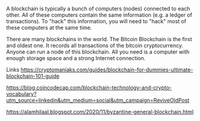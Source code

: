 A blockchain is typically a bunch of computers (nodes) connected to each other. All of these computers contain the same information (e.g. a ledger of transactions). To "hack" this information, you will need to "hack" most of these computers at the same time. 

There are many blockchains in the world. The Bitcoin Blockchain is the first and oldest one. It records all transactions of the bitcoin cryptocurrency. Anyone can run a node of this blockchain. All you need is a computer with enough storage space and a strong Internet connection.


Links
https://cryptomaniaks.com/guides/blockchain-for-dummies-ultimate-blockchain-101-guide

https://blog.coincodecap.com/blockchain-technology-and-crypto-vocabulary?utm_source=linkedin&utm_medium=social&utm_campaign=ReviveOldPost

https://alamhilaal.blogspot.com/2020/11/byzantine-general-blockchain.html
